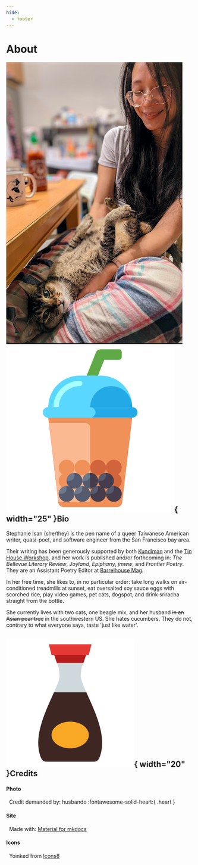 ```yaml
---
hide:
  - footer
---
```


# About

<img id="about_pic" align=left src = "../assets/propic3.png" title="meow">  

## ![boba](assets/boba.png){  width="25" }Bio

<div markdown>
Stephanie Isan (she/they) is the pen name of a queer Taiwanese American writer, quasi-poet, and software engineer from the San Francisco bay area. 

Their writing has been generously supported by both [Kundiman](http://www.kundiman.org/fellows) and the [Tin House Workshop](https://tinhouse.com/workshop/), and her work is published and/or forthcoming in: *The Bellevue Literary Review*, *Joyland*, *Epiphany*, *jmww*, and *Frontier Poetry*. They are an Assistant Poetry Editor at [Barrelhouse Mag](https://www.barrelhousemag.com/about).

In her free time, she likes to, in no particular order: take long walks on air-conditioned treadmills at sunset, eat oversalted soy sauce eggs with scorched rice, play video games, pet cats, dogspot, and drink sriracha straight from the bottle.

She currently lives with two cats, one beagle mix, and her husband <s>in an Asian pear tree</s> in the southwestern US. She hates cucumbers. They do not, contrary to what everyone says, taste 'just like water'.


## ![soy-sauce](assets/soy-sauce.png){  width="20" }Credits

#### Photo
&nbsp; Credit demanded by: husbando  :fontawesome-solid-heart:{ .heart }

#### Site 
&nbsp; Made with: [Material for mkdocs](https://squidfunk.github.io/mkdocs-material/)

#### Icons 
&nbsp; Yoinked from <a target="_blank" href="https://icons8.com">Icons8</a>
</div>